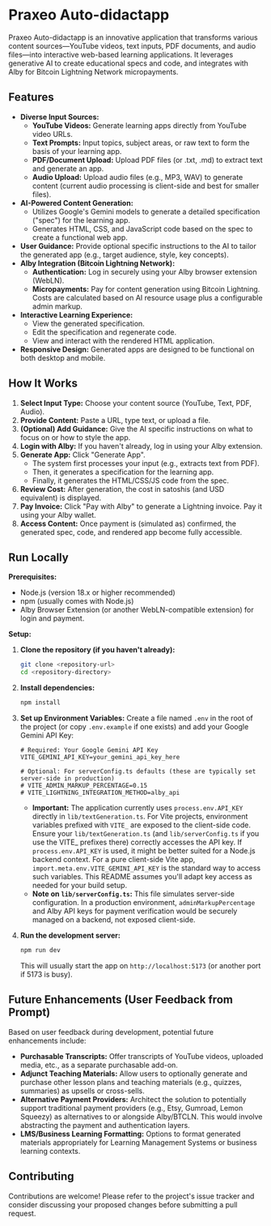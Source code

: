 # Praxeo Auto-didactapp

Praxeo Auto-didactapp is an innovative application that transforms various content sources—YouTube videos, text inputs, PDF documents, and audio files—into interactive web-based learning applications. It leverages generative AI to create educational specs and code, and integrates with Alby for Bitcoin Lightning Network micropayments.

## Features

*   **Diverse Input Sources:**
    *   **YouTube Videos:** Generate learning apps directly from YouTube video URLs.
    *   **Text Prompts:** Input topics, subject areas, or raw text to form the basis of your learning app.
    *   **PDF/Document Upload:** Upload PDF files (or .txt, .md) to extract text and generate an app.
    *   **Audio Upload:** Upload audio files (e.g., MP3, WAV) to generate content (current audio processing is client-side and best for smaller files).
*   **AI-Powered Content Generation:**
    *   Utilizes Google's Gemini models to generate a detailed specification ("spec") for the learning app.
    *   Generates HTML, CSS, and JavaScript code based on the spec to create a functional web app.
*   **User Guidance:** Provide optional specific instructions to the AI to tailor the generated app (e.g., target audience, style, key concepts).
*   **Alby Integration (Bitcoin Lightning Network):**
    *   **Authentication:** Log in securely using your Alby browser extension (WebLN).
    *   **Micropayments:** Pay for content generation using Bitcoin Lightning. Costs are calculated based on AI resource usage plus a configurable admin markup.
*   **Interactive Learning Experience:**
    *   View the generated specification.
    *   Edit the specification and regenerate code.
    *   View and interact with the rendered HTML application.
*   **Responsive Design:** Generated apps are designed to be functional on both desktop and mobile.

## How It Works

1.  **Select Input Type:** Choose your content source (YouTube, Text, PDF, Audio).
2.  **Provide Content:** Paste a URL, type text, or upload a file.
3.  **(Optional) Add Guidance:** Give the AI specific instructions on what to focus on or how to style the app.
4.  **Login with Alby:** If you haven't already, log in using your Alby extension.
5.  **Generate App:** Click "Generate App".
    *   The system first processes your input (e.g., extracts text from PDF).
    *   Then, it generates a specification for the learning app.
    *   Finally, it generates the HTML/CSS/JS code from the spec.
6.  **Review Cost:** After generation, the cost in satoshis (and USD equivalent) is displayed.
7.  **Pay Invoice:** Click "Pay with Alby" to generate a Lightning invoice. Pay it using your Alby wallet.
8.  **Access Content:** Once payment is (simulated as) confirmed, the generated spec, code, and rendered app become fully accessible.

## Run Locally

**Prerequisites:**
*   Node.js (version 18.x or higher recommended)
*   npm (usually comes with Node.js)
*   Alby Browser Extension (or another WebLN-compatible extension) for login and payment.

**Setup:**

1.  **Clone the repository (if you haven't already):**
    ```bash
    git clone <repository-url>
    cd <repository-directory>
    ```

2.  **Install dependencies:**
    ```bash
    npm install
    ```

3.  **Set up Environment Variables:**
    Create a file named `.env` in the root of the project (or copy `.env.example` if one exists) and add your Google Gemini API Key:
    ```env
    # Required: Your Google Gemini API Key
    VITE_GEMINI_API_KEY=your_gemini_api_key_here

    # Optional: For serverConfig.ts defaults (these are typically set server-side in production)
    # VITE_ADMIN_MARKUP_PERCENTAGE=0.15 
    # VITE_LIGHTNING_INTEGRATION_METHOD=alby_api 
    ```
    *   **Important:** The application currently uses `process.env.API_KEY` directly in `lib/textGeneration.ts`. For Vite projects, environment variables prefixed with `VITE_` are exposed to the client-side code. Ensure your `lib/textGeneration.ts` (and `lib/serverConfig.ts` if you use the VITE_ prefixes there) correctly accesses the API key. If `process.env.API_KEY` is used, it might be better suited for a Node.js backend context. For a pure client-side Vite app, `import.meta.env.VITE_GEMINI_API_KEY` is the standard way to access such variables. This README assumes you'll adapt key access as needed for your build setup.
    *   **Note on `lib/serverConfig.ts`:** This file simulates server-side configuration. In a production environment, `adminMarkupPercentage` and Alby API keys for payment verification would be securely managed on a backend, not exposed client-side.

4.  **Run the development server:**
    ```bash
    npm run dev
    ```
    This will usually start the app on `http://localhost:5173` (or another port if 5173 is busy).

## Future Enhancements (User Feedback from Prompt)

Based on user feedback during development, potential future enhancements include:
*   **Purchasable Transcripts:** Offer transcripts of YouTube videos, uploaded media, etc., as a separate purchasable add-on.
*   **Adjunct Teaching Materials:** Allow users to optionally generate and purchase other lesson plans and teaching materials (e.g., quizzes, summaries) as upsells or cross-sells.
*   **Alternative Payment Providers:** Architect the solution to potentially support traditional payment providers (e.g., Etsy, Gumroad, Lemon Squeezy) as alternatives to or alongside Alby/BTCLN. This would involve abstracting the payment and authentication layers.
*   **LMS/Business Learning Formatting:** Options to format generated materials appropriately for Learning Management Systems or business learning contexts.

## Contributing

Contributions are welcome! Please refer to the project's issue tracker and consider discussing your proposed changes before submitting a pull request.
